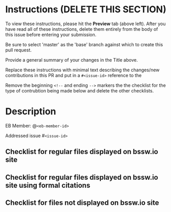 # Instructions (DELETE THIS SECTION)

To view these instructions, please hit the **Preview** tab (above left). After you have read all of these instructions, delete them entirely from the body of this issue before entering your submission.

Be sure to select 'master' as the 'base' branch against which to create this pull request.

Provide a general summary of your changes in the Title above.

Replace these instructions with minimal text describing the changes/new contributions in this PR and put in a `#<issue-id>` reference to the 

Remove the beginning `<!--` and ending `-->` markers the the checklist for the type of contrubtion being made below and delete the other checklists.


# Description

EB Member: @`<eb-member-id>`

Addressed issue #`<issue-id>`


## Checklist for regular files displayed on bssw.io site

<!-- REMOVE THIS COMMENT MARKER IF USING BELOW CHECKLIST
TODO: Fill in!
REMOVE THIS COMMENT MARKER IF USING ABOVE CHECKLIST -->


## Checklist for regular files displayed on bssw.io site using formal citations

<!-- REMOVE THIS COMMENT MARKER IF USING BELOW CHECKLIST
* [ ] `@mention` the BSSw.io editorial board member `@<eb-member>` assigned to shepherd your content above.
* [ ] Assign this PR to the `<eb-member>`.
* [ ] Add label `content: <content-type>` for the type of contribution.
* [ ] Inspect the content in the `*.md` file(s) as rendered in GitHub for this PR.
* [ ] Add one or more more EB member reviewers to the PR.
* [ ] Add to Project `Content Development`.
* [ ] Add [meta-data] to the `*.md` file(s) (set `Publish: preview`).
* [ ] Ensure `wikize_refs.py -i <base>.md` is run and commit (see [wikize_refs.py]).
* [ ] Add label `preview` (so PR branch will be merged to 'preview' branch and watch for possible merge failures).
* [ ] Rebuild [preview] site and confirm new content is there, renders correctly and is returned in searches.
* [ ] Make any final changes in the PR needed.
* [ ] Ensure `wikize_refs.py -i <base>.md` is run and commit (see [wikize_refs.py]).
* [ ] Rebuild [preview] site and re-confirm content looks correct.
* [ ] Ensure at least one reviewer signs off on the changes.
* [ ] Change meta-data to `Publish: yes` and commit if the document is fully ready to publish.
* [ ] Merge PR (but keep this PR in "Item Review" in [content development]).
* [ ] Verify new new contribution shows up on [bssw.io] as expected.
* [ ] Move this PR from "Item Review" to "Done".
REMOVE THIS COMMENT MARKER IF USING ABOVE CHECKLIST -->


## Checklist for files not displayed on bssw.io site

<!-- REMOVE THIS COMMENT MARKER IF USING BELOW CHECKLIST
* [ ] Set list of Reviewers (please at least one).
* [ ] Add to Project `BSSw Internal`.
* [ ] View the modified `*.md` files as rendered in GitHub.
* [ ] If changes are to the GitHub pages site, consider viewing locally with Jekyll.
* [ ] Watch for PR check failures.
* [ ] Ensure at least one reviewer signs off on the changes.
* [ ] Once reviewer has approved and checks are passing, then merge the PR.
REMOVE THIS COMMENT MARKER IF USING ABOVE CHECKLIST -->

<!-- Standard links below, leave these! -->

[preview]: https://preview.bssw.io
[bssw.io]: https://bssw.io
[content development]: https://github.com/betterscientificsoftware/bssw.io/projects/3?
[meta-data]: https://betterscientificsoftware.github.io/bssw.io/bssw_styling_common.html#metadata-section
[wikize_refs.py]: https://github.com/betterscientificsoftware/bssw.io/blob/master/utils/README.md#wikize_refspy